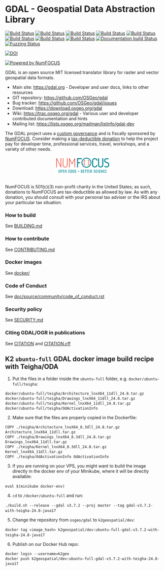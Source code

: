 GDAL - Geospatial Data Abstraction Library
====

[![Build Status](https://github.com/OSGeo/gdal/workflows/Linux%20Builds/badge.svg)](https://github.com/osgeo/gdal/actions?query=workflow%3A%22Linux+Builds%22+branch%3Amaster)
[![Build Status](https://github.com/OSGeo/gdal/workflows/MacOS%20build/badge.svg)](https://github.com/osgeo/gdal/actions?query=workflow%3A%22MacOS+build%22+branch%3Amaster)
[![Build Status](https://github.com/OSGeo/gdal/workflows/Windows%20builds/badge.svg)](https://github.com/osgeo/gdal/actions?query=workflow%3A%22Windows+builds%22+branch%3Amaster)
[![Build Status](https://github.com/OSGeo/gdal/workflows/Android%20build/badge.svg)](https://github.com/osgeo/gdal/actions?query=workflow%3A%22Android+build%22+branch%3Amaster)
[![Build Status](https://github.com/OSGeo/gdal/workflows/CLang%20Static%20Analyzer/badge.svg)](https://github.com/osgeo/gdal/actions?query=workflow%3A%22CLang+Static+Analyzer%22+branch%3Amaster)
[![Build Status](https://github.com/OSGeo/gdal/workflows/Code%20Checks/badge.svg)](https://github.com/osgeo/gdal/actions?query=workflow%3A%22Code+Checks%22+branch%3Amaster)
[![Build Status](https://travis-ci.com/OSGeo/gdal.svg?branch=master)](https://travis-ci.com/OSGeo/gdal)
[![Build Status](https://scan.coverity.com/projects/749/badge.svg?flat=1)](https://scan.coverity.com/projects/gdal)
[![Documentation build Status](https://github.com/OSGeo/gdal/workflows/Docs/badge.svg)](https://github.com/osgeo/gdal/actions?query=workflow%3A%22Docs%22+branch%3Amaster)
[![Fuzzing Status](https://oss-fuzz-build-logs.storage.googleapis.com/badges/gdal.svg)](https://bugs.chromium.org/p/oss-fuzz/issues/list?sort=-opened&can=1&q=proj:gdal)

[![DOI](https://zenodo.org/badge/DOI/10.5281/zenodo.5884351.svg)](https://doi.org/10.5281/zenodo.5884351)

[![Powered by NumFOCUS](https://img.shields.io/badge/powered%20by-NumFOCUS-orange.svg?style=flat&colorA=E1523D&colorB=007D8A )](http://numfocus.org)


GDAL is an open source MIT licensed translator library for raster and vector geospatial data formats.

* Main site: https://gdal.org - Developer and user docs, links to other resources
* GIT repository: https://github.com/OSGeo/gdal
* Bug tracker: https://github.com/OSGeo/gdal/issues
* Download: https://download.osgeo.org/gdal
* Wiki: https://trac.osgeo.org/gdal - Various user and developer contributed documentation and hints
* Mailing list: https://lists.osgeo.org/mailman/listinfo/gdal-dev

[//]: # (numfocus-fiscal-sponsor-attribution)

The GDAL project uses a [custom governance](./GOVERNANCE.md)
and is fiscally sponsored by [NumFOCUS](https://numfocus.org/). Consider making
a [tax-deductible donation](https://numfocus.org/donate-to-gdal) to help the project
pay for developer time, professional services, travel, workshops, and a variety of other needs.

<div align="center">
  <a href="https://numfocus.org/project/gdal">
    <img height="60px"
         src="https://raw.githubusercontent.com/numfocus/templates/master/images/numfocus-logo.png"
         align="center">
  </a>
</div>
<br>

NumFOCUS is 501(c)(3) non-profit charity in the United States; as such, donations to
NumFOCUS are tax-deductible as allowed by law. As with any donation, you should
consult with your personal tax adviser or the IRS about your particular tax situation.

### How to build

See [BUILDING.md](BUILDING.md)

### How to contribute

See [CONTRIBUTING.md](CONTRIBUTING.md)

### Docker images

See [docker/](docker/)

### Code of Conduct

See [doc/source/community/code_of_conduct.rst](doc/source/community/code_of_conduct.rst)

### Security policy

See [SECURITY.md](SECURITY.md)

### Citing GDAL/OGR in publications

See [CITATION](CITATION) and [CITATION.cff](CITATION.cff)

## K2 `ubuntu-full` GDAL docker image build recipe with Teigha/ODA

1. Put the files in a folder inside the `ubuntu-full` folder, e.g. `docker/ubuntu-full/teigha`:

```
docker/ubuntu-full/teigha/Architecture_lnxX64_11dll_24.8.tar.gz
docker/ubuntu-full/teigha/Drawings_lnxX64_11dll_24.8.tar.gz
docker/ubuntu-full/teigha/Kernel_lnxX64_11dll_24.8.tar.gz
docker/ubuntu-full/teigha/OdActivationInfo
```

2. Make sure that the files are properly copied in the Dockerfile:

```
COPY ./teigha/Architecture_lnxX64_8.3dll_24.8.tar.gz Architecture_lnxX64_11dll.tar.gz
COPY ./teigha/Drawings_lnxX64_8.3dll_24.8.tar.gz Drawings_lnxX64_11dll.tar.gz
COPY ./teigha/Kernel_lnxX64_8.3dll_24.8.tar.gz Kernel_lnxX64_11dll.tar.gz
COPY ./teigha/OdActivationInfo OdActivationInfo
```

3. If you are running on your VPS, you might want to build the image directly in the docker env of your Minikube, where it will be directly available:

`eval $(minikube docker-env)`

4. `cd` to `/docker/ubuntu-full` and run:

`./build.sh --release --gdal v3.7.2 --proj master --tag gdal-v3.7.2-with-teigha-24.8-java17`

5. Change the repository from `osgeo/gdal` to `k2geospatial/dev`:

`docker tag <image_hash> k2geospatial/dev:ubuntu-full-gdal-v3.7.2-with-teigha-24.8-java17`

6. Publish on our Docker Hub repo:

```
docker login --username=k2geo
docker push k2geospatial/dev:ubuntu-full-gdal-v3.7.2-with-teigha-24.8-java17
```
